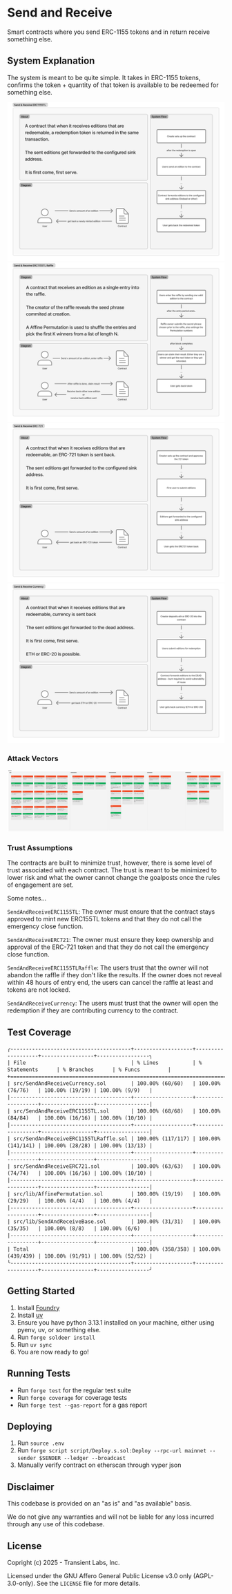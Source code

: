 # Send and Receive
Smart contracts where you send ERC-1155 tokens and in return receive something else.

## System Explanation
The system is meant to be quite simple. It takes in ERC-1155 tokens, confirms the token + quantity of that token is available to be redeemed for something else.

![Redeem a ERC1155TL Mint](./public/SendAndReceiveERC1155TL.png)
![Raffle for ERC1155TL Mint](./public/SendAndReceiveERC1155TLRaffle.png)
![Redeem an ERC721 token](./public/SendAndReceiveERC721.png)
![Redeem ETH or ERC-20](./public/SendAndReceiveCurrency.png)


### Attack Vectors
![Attack Vectors](./public/AttackVectors.png)

### Trust Assumptions
The contracts are built to minimize trust, however, there is some level of trust associated with each contract. The trust is meant to be minimized to lower risk and what the owner cannot change the goalposts once the rules of engagement are set.

Some notes...

`SendAndReceiveERC1155TL`: The owner must ensure that the contract stays approved to mint new ERC155TL tokens and that they do not call the emergency close function.

`SendAndReceiveERC721`: The owner must ensure they keep ownership and approval of the ERC-721 token and that they do not call the emergency close function.

`SendAndReceiveERC1155TLRaffle`: The users trust that the owner will not abandon the raffle if they don't like the results. If the owner does not reveal within 48 hours of entry end, the users can cancel the raffle at least and tokens are not locked.

`SendAndReceiveCurrency`: The users must trust that the owner will open the redemption if they are contributing currency to the contract.

## Test Coverage
```
╭---------------------------------------+-------------------+-------------------+-----------------+-----------------╮
| File                                  | % Lines           | % Statements      | % Branches      | % Funcs         |
+===================================================================================================================+
| src/SendAndReceiveCurrency.sol        | 100.00% (60/60)   | 100.00% (76/76)   | 100.00% (19/19) | 100.00% (9/9)   |
|---------------------------------------+-------------------+-------------------+-----------------+-----------------|
| src/SendAndReceiveERC1155TL.sol       | 100.00% (68/68)   | 100.00% (84/84)   | 100.00% (16/16) | 100.00% (10/10) |
|---------------------------------------+-------------------+-------------------+-----------------+-----------------|
| src/SendAndReceiveERC1155TLRaffle.sol | 100.00% (117/117) | 100.00% (141/141) | 100.00% (28/28) | 100.00% (13/13) |
|---------------------------------------+-------------------+-------------------+-----------------+-----------------|
| src/SendAndReceiveERC721.sol          | 100.00% (63/63)   | 100.00% (74/74)   | 100.00% (16/16) | 100.00% (10/10) |
|---------------------------------------+-------------------+-------------------+-----------------+-----------------|
| src/lib/AffinePermutation.sol         | 100.00% (19/19)   | 100.00% (29/29)   | 100.00% (4/4)   | 100.00% (4/4)   |
|---------------------------------------+-------------------+-------------------+-----------------+-----------------|
| src/lib/SendAndReceiveBase.sol        | 100.00% (31/31)   | 100.00% (35/35)   | 100.00% (8/8)   | 100.00% (6/6)   |
|---------------------------------------+-------------------+-------------------+-----------------+-----------------|
| Total                                 | 100.00% (358/358) | 100.00% (439/439) | 100.00% (91/91) | 100.00% (52/52) |
╰---------------------------------------+-------------------+-------------------+-----------------+-----------------╯
```

## Getting Started
1. Install [Foundry](https://book.getfoundry.sh/getting-started/installation)
2. Install [uv](https://docs.astral.sh/uv/getting-started/installation/)
3. Ensure you have python 3.13.1 installed on your machine, either using pyenv, uv, or something else.
4. Run `forge soldeer install`
5. Run `uv sync`
6. You are now ready to go!

## Running Tests
- Run `forge test` for the regular test suite
- Run `forge coverage` for coverage tests
- Run `forge test --gas-report` for a gas report

## Deploying
1. Run `source .env`
2. Run `forge script script/Deploy.s.sol:Deploy --rpc-url mainnet --sender $SENDER --ledger --broadcast`
3. Manually verify contract on etherscan through vyper json

## Disclaimer
This codebase is provided on an "as is" and "as available" basis.

We do not give any warranties and will not be liable for any loss incurred through any use of this codebase.

## License
Copright (c) 2025 - Transient Labs, Inc.

Licensed under the GNU Affero General Public License v3.0 only (AGPL-3.0-only). See the `LICENSE` file for more details.
